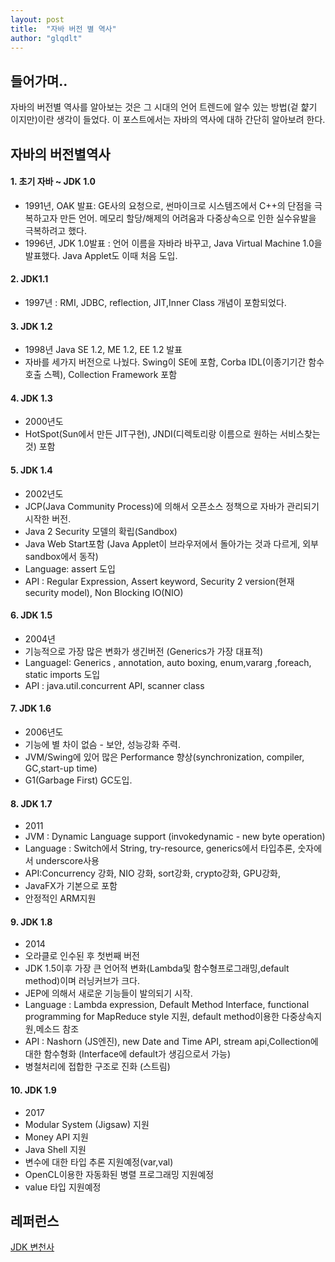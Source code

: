```yaml
---
layout: post
title:  "자바 버전 별 역사"
author: "glqdlt"
---
```


## 들어가며..

자바의 버전별 역사를 알아보는 것은 그 시대의 언어 트렌드에 알수 있는 방법(겉 햝기 이지만)이란 생각이 들었다.
이 포스트에서는 자바의 역사에 대하 간단히 알아보려 한다.


## 자바의 버전별역사

#### 1. 초기 자바 ~ JDK 1.0
- 1991년, OAK 발표: GE사의 요청으로, 썬마이크로 시스템즈에서 C++의 단점을 극복하고자 만든 언어.
  메모리 할당/해제의 어려움과 다중상속으로 인한 실수유발을 극복하려고 했다.
- 1996년, JDK 1.0발표 :  언어 이름을 자바라 바꾸고, Java Virtual Machine 1.0을 발표했다. Java Applet도 이때 처음 도입.


#### 2. JDK1.1
- 1997년 : RMI, JDBC, reflection, JIT,Inner Class 개념이 포함되었다.


#### 3. JDK 1.2
- 1998년 Java SE 1.2, ME 1.2, EE 1.2 발표 
- 자바를 세가지 버전으로 나눴다. Swing이 SE에 포함, Corba IDL(이종기기간 함수호출 스펙), Collection Framework 포함


#### 4. JDK 1.3 
- 2000년도
- HotSpot(Sun에서 만든 JIT구현), JNDI(디렉토리랑 이름으로 원하는 서비스찾는것) 포함


#### 5. JDK 1.4 
- 2002년도
- JCP(Java Community Process)에 의해서 오픈소스 정책으로 자바가 관리되기 시작한 버전.
- Java 2 Security 모델의 확립(Sandbox)
- Java Web Start포함 (Java Applet이 브라우저에서 돌아가는 것과 다르게, 외부 sandbox에서 동작)
- Language: assert 도입
- API :  Regular Expression, Assert keyword, Security 2 version(현재 security model), Non Blocking IO(NIO)


#### 6. JDK 1.5
- 2004년
- 기능적으로 가장 많은 변화가 생긴버전 (Generics가 가장 대표적)
- LanguageI: Generics , annotation, auto boxing, enum,vararg ,foreach, static imports 도입
- API : java.util.concurrent API, scanner class


#### 7. JDK 1.6
- 2006년도
- 기능에 별 차이 없슴 - 보안, 성능강화 주력. 
- JVM/Swing에 있어 많은 Performance 향상(synchronization, compiler, GC,start-up time)
- G1(Garbage First) GC도입.


#### 8. JDK 1.7
- 2011 
- JVM : Dynamic Language support (invokedynamic - new byte operation)
- Language : Switch에서 String, try-resource, generics에서 타입추론, 숫자에서 underscore사용
- API:Concurrency 강화, NIO 강화, sort강화, crypto강화, GPU강화, 
- JavaFX가 기본으로 포함
- 안정적인 ARM지원


#### 9. JDK 1.8
- 2014
- 오라클로 인수된 후 첫번째 버전
-  JDK 1.5이후 가장 큰 언어적 변화(Lambda및 함수형프로그래밍,default method)이며 러닝커브가 크다.
- JEP에 의해서 새로운 기능들이 발의되기 시작.
- Language : Lambda expression, Default Method Interface, functional programming for MapReduce style 지원, default method이용한 다중상속지원,메소드 참조
- API : Nashorn (JS엔진), new Date and Time API, stream api,Collection에 대한 함수형화 (Interface에 default가 생김으로서 가능)
- 병철처리에 접합한 구조로 진화 (스트림)


#### 10. JDK 1.9
- 2017
- Modular System (Jigsaw) 지원
- Money API 지원
- Java Shell 지원
- 변수에 대한 타입 추론 지원예정(var,val)
- OpenCL이용한 자동화된 병렬 프로그래밍 지원예정
- value 타입 지원예정


## 레퍼런스

[JDK 변천사](https://www.slideshare.net/seunghyuneom/jdk-47520737)


